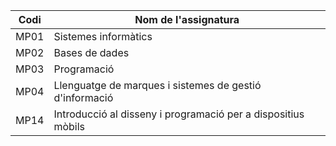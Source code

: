 Codi   | Nom de l'assignatura  |
------------|-------------|
MP01  |       Sistemes informàtics |
MP02     |        Bases de dades |
MP03     |        Programació |
MP04      |        Llenguatge de marques i sistemes de gestió d'informació |
MP14      |        Introducció al disseny i programació per a dispositius mòbils |
